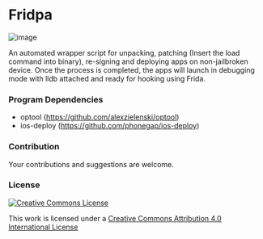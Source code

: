 # Fridpa
![image](https://raw.githubusercontent.com/tanprathan/Fridpa/master/image/fridpa.JPG)

An automated wrapper script for unpacking, patching (Insert the load command into binary), re-signing and deploying apps on non-jailbroken device. Once the process is completed, the apps will launch in debugging mode with lldb attached and ready for hooking using Frida.

### Program Dependencies
* optool (https://github.com/alexzielenski/optool)
* ios-deploy (https://github.com/phonegap/ios-deploy)

### Contribution
Your contributions and suggestions are welcome.

### License

[![Creative Commons License](http://i.creativecommons.org/l/by/4.0/88x31.png)](http://creativecommons.org/licenses/by/4.0/)

This work is licensed under a [Creative Commons Attribution 4.0 International License](http://creativecommons.org/licenses/by/4.0/)
